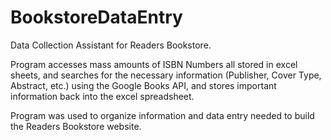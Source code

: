 # BookstoreDataEntry
Data Collection Assistant for Readers Bookstore. 

Program accesses mass amounts of ISBN Numbers all stored in excel sheets, and searches for the necessary information (Publisher, Cover Type, Abstract, etc.) using the Google Books API, and stores important information back into the excel spreadsheet.

Program was used to organize information and data entry needed to build the Readers Bookstore website.
